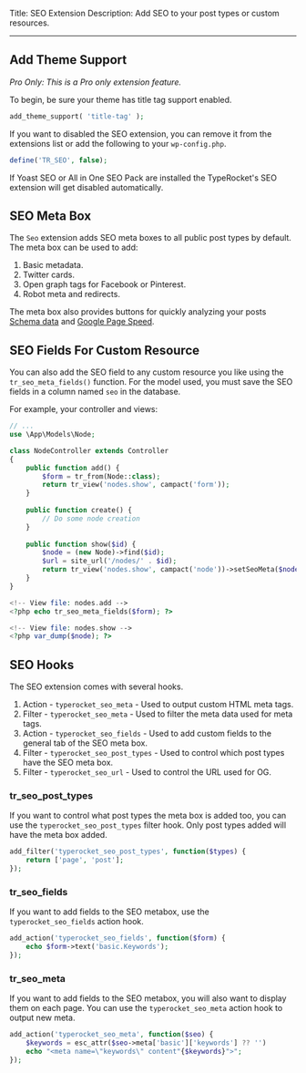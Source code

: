 Title: SEO Extension
Description: Add SEO to your post types or custom resources.

---

## Add Theme Support

*Pro Only: This is a Pro only extension feature.*

To begin, be sure your theme has title tag support enabled.

```php
add_theme_support( 'title-tag' );
```

If you want to disabled the SEO extension, you can remove it from the extensions list or add the following to your `wp-config.php`.

```php
define('TR_SEO', false);
```

If Yoast SEO or All in One SEO Pack are installed the TypeRocket's SEO extension will get disabled automatically.

## SEO Meta Box

The `Seo` extension adds SEO meta boxes to all public post types by default. The meta box can be used to add:

1. Basic metadata.
2. Twitter cards.
3. Open graph tags for Facebook or Pinterest.
4. Robot meta and redirects.

The meta box also provides buttons for quickly analyzing your posts [Schema data](https://search.google.com/structured-data/testing-tool/u/0/) and [Google Page Speed](https://developers.google.com/speed/pagespeed/insights/). 


## SEO Fields For Custom Resource

You can also add the SEO field to any custom resource you like using the `tr_seo_meta_fields()` function.  For the model used, you must save the SEO fields in a column named `seo` in the database.

For example, your controller and views:

```php
// ...
use \App\Models\Node;

class NodeController extends Controller  
{  
    public function add() {
		$form = tr_from(Node::class);
		return tr_view('nodes.show', campact('form'));
	}
	
    public function create() {
		// Do some node creation
	}
	
	public function show($id) {
		$node = (new Node)->find($id);
		$url = site_url('/nodes/' . $id);
		return tr_view('nodes.show', campact('node'))->setSeoMeta($node->seo, $url);
	}   
}
```

```php
<!-- View file: nodes.add -->
<?php echo tr_seo_meta_fields($form); ?>
```

```php
<!-- View file: nodes.show -->
<?php var_dump($node); ?>
```

## SEO Hooks

The SEO extension comes with several hooks.

1. Action - `typerocket_seo_meta` - Used to output custom HTML meta tags.
2. Filter - `typerocket_seo_meta` - Used to filter the meta data used for meta tags.
3. Action - `typerocket_seo_fields` - Used to add custom fields to the general tab of the SEO meta box.
4. Filter - `typerocket_seo_post_types` - Used to control which post types have the SEO meta box.
6. Filter - `typerocket_seo_url` - Used to control the URL used for OG. 
 
### tr_seo_post_types

If you want to control what post types the meta box is added too, you can use the `typerocket_seo_post_types` filter hook. Only post types added will have the meta box added.

```php
add_filter('typerocket_seo_post_types', function($types) {
	return ['page', 'post'];
});
```

### tr_seo_fields

If you want to add fields to the SEO metabox, use the `typerocket_seo_fields` action hook.

```php
add_action('typerocket_seo_fields', function($form) {
    echo $form->text('basic.Keywords');
});
```

### tr_seo_meta

If you want to add fields to the SEO metabox, you will also want to display them on each page. You can use the `typerocket_seo_meta` action hook to output new meta.

```php
add_action('typerocket_seo_meta', function($seo) {
    $keywords = esc_attr($seo->meta['basic']['keywords'] ?? '')
    echo "<meta name=\"keywords\" content"{$keywords}">";
});
```